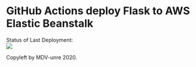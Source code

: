 # GitHub Actions deploy Flask to AWS Elastic Beanstalk



Status of Last Deployment:<br>
<img src="https://github.com/MDV-unre/github-actions/workflows/CI/CD-pipeline-AWS-ElasticBeanstalk/badge.svg?branch=master"><br>

Copyleft by MDV-unre 2020.
